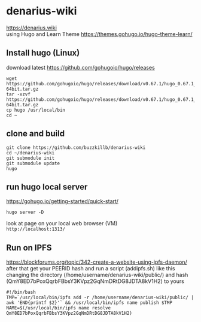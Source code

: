 # denarius-wiki
https://denarius.wiki  
using Hugo and Learn Theme https://themes.gohugo.io/hugo-theme-learn/  
## Install hugo (Linux)  
download latest https://github.com/gohugoio/hugo/releases  
```
wget https://github.com/gohugoio/hugo/releases/download/v0.67.1/hugo_0.67.1_Linux-64bit.tar.gz
tar -xzvf https://github.com/gohugoio/hugo/releases/download/v0.67.1/hugo_0.67.1_Linux-64bit.tar.gz
cp hugo /usr/local/bin
cd ~
```
## clone and build
```
git clone https://github.com/buzzkillb/denarius-wiki
cd ~/denarius-wiki
git submodule init
git submodule update
hugo
```
## run hugo local server  
https://gohugo.io/getting-started/quick-start/
```
hugo server -D
```
look at page on your local web browser (VM)  
`http://localhost:1313/`  
## Run on IPFS  
https://blockforums.org/topic/342-create-a-website-using-ipfs-daemon/  
after that get your PEERID hash and run a script (addipfs.sh) like this changing the directory (/home/username/denarius-wiki/public/) and hash (QmY8ED7bPoxQqrbFBbsY3KVpz2GqNmDRtDG8JDTA8kV1H2) to yours
```
#!/bin/bash
TMP=`/usr/local/bin/ipfs add -r /home/username/denarius-wiki/public/ | awk 'END{printf $2}'` && /usr/local/bin/ipfs name publish $TMP
NAME=$(/usr/local/bin/ipfs name resolve QmY8ED7bPoxQqrbFBbsY3KVpz2GqNmDRtDG8JDTA8kV1H2)
```

